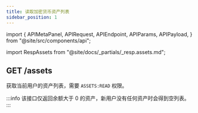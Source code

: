 ```yaml
---
title: 读取加密货币资产列表
sidebar_position: 1
---
```


import {
  APIMetaPanel,
  APIRequest,
  APIEndpoint,
  APIParams,
  APIPayload,
} from "@site/src/components/api";

import RespAssets from "@site/docs/_partials/_resp.assets.md";

## GET /assets

获取当前用户的资产列表，需要 `ASSETS:READ` 权限。

<APIEndpoint url="/assets" />

<APIMetaPanel scope="ASSETS:READ" scopeNote="" />

<APIRequest title="Get Assets" url="/assets" />

<RespAssets />

:::info
该接口仅返回余额大于 0 的资产，新用户没有任何资产时会得到空列表。
:::
